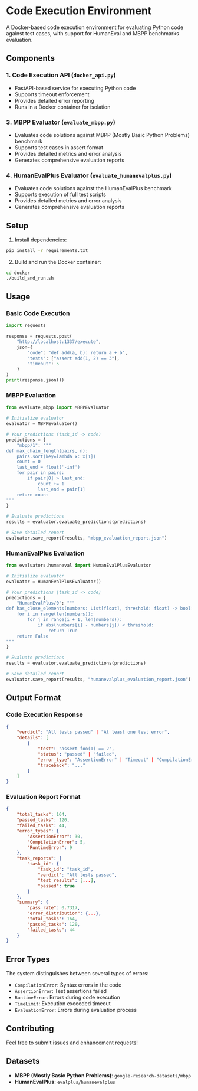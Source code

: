 # Code Execution Environment

A Docker-based code execution environment for evaluating Python code against test cases, with support for HumanEval and MBPP benchmarks evaluation.

## Components

### 1. Code Execution API (`docker_api.py`)
- FastAPI-based service for executing Python code
- Supports timeout enforcement
- Provides detailed error reporting
- Runs in a Docker container for isolation



### 3. MBPP Evaluator (`evaluate_mbpp.py`)
- Evaluates code solutions against MBPP (Mostly Basic Python Problems) benchmark
- Supports test cases in assert format
- Provides detailed metrics and error analysis
- Generates comprehensive evaluation reports

### 4. HumanEvalPlus Evaluator (`evaluate_humanevalplus.py`)
- Evaluates code solutions against the HumanEvalPlus benchmark
- Supports execution of full test scripts
- Provides detailed metrics and error analysis
- Generates comprehensive evaluation reports

## Setup

1. Install dependencies:
```bash
pip install -r requirements.txt
```

2. Build and run the Docker container:
```bash
cd docker
./build_and_run.sh
```

## Usage

### Basic Code Execution

```python
import requests

response = requests.post(
    "http://localhost:1337/execute",
    json={
        "code": "def add(a, b): return a + b",
        "tests": ["assert add(1, 2) == 3"],
        "timeout": 5
    }
)
print(response.json())
```

### MBPP Evaluation

```python
from evaluate_mbpp import MBPPEvaluator

# Initialize evaluator
evaluator = MBPPEvaluator()

# Your predictions (task_id -> code)
predictions = {
    "mbpp/1": """
def max_chain_length(pairs, n):
    pairs.sort(key=lambda x: x[1])
    count = 0
    last_end = float('-inf')
    for pair in pairs:
        if pair[0] > last_end:
            count += 1
            last_end = pair[1]
    return count
"""
}

# Evaluate predictions
results = evaluator.evaluate_predictions(predictions)

# Save detailed report
evaluator.save_report(results, "mbpp_evaluation_report.json")
```

### HumanEvalPlus Evaluation

```python
from evaluators.humaneval import HumanEvalPlusEvaluator

# Initialize evaluator
evaluator = HumanEvalPlusEvaluator()

# Your predictions (task_id -> code)
predictions = {
    "HumanEvalPlus/0": """
def has_close_elements(numbers: List[float], threshold: float) -> bool:
    for i in range(len(numbers)):
        for j in range(i + 1, len(numbers)):
            if abs(numbers[i] - numbers[j]) < threshold:
                return True
    return False
"""
}

# Evaluate predictions
results = evaluator.evaluate_predictions(predictions)

# Save detailed report
evaluator.save_report(results, "humanevalplus_evaluation_report.json")
```

## Output Format

### Code Execution Response
```json
{
    "verdict": "All tests passed" | "At least one test error",
    "details": [
        {
            "test": "assert foo(1) == 2",
            "status": "passed" | "failed",
            "error_type": "AssertionError" | "Timeout" | "CompilationError" | "RuntimeError",
            "traceback": "..."
        }
    ]
}
```

### Evaluation Report Format
```json
{
    "total_tasks": 164,
    "passed_tasks": 120,
    "failed_tasks": 44,
    "error_types": {
        "AssertionError": 30,
        "CompilationError": 5,
        "RuntimeError": 9
    },
    "task_reports": {
        "task_id": {
            "task_id": "task_id",
            "verdict": "All tests passed",
            "test_results": [...],
            "passed": true
        }
    },
    "summary": {
        "pass_rate": 0.7317,
        "error_distribution": {...},
        "total_tasks": 164,
        "passed_tasks": 120,
        "failed_tasks": 44
    }
}
```

## Error Types

The system distinguishes between several types of errors:
- `CompilationError`: Syntax errors in the code
- `AssertionError`: Test assertions failed
- `RuntimeError`: Errors during code execution
- `TimeLimit`: Execution exceeded timeout
- `EvaluationError`: Errors during evaluation process

## Contributing

Feel free to submit issues and enhancement requests!

## Datasets

- **MBPP (Mostly Basic Python Problems)**: `google-research-datasets/mbpp`
- **HumanEvalPlus**: `evalplus/humanevalplus` 